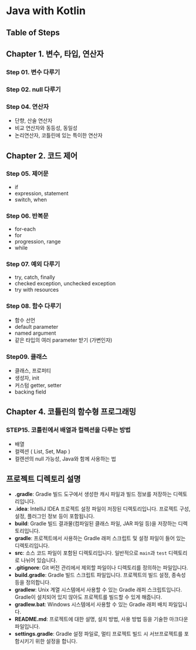 # Java with Kotlin

## Table of Steps

## Chapter 1. 변수, 타입, 연산자

### Step 01. 변수 다루기
### Step 02. null 다루기

### Step 04. 연산자
- 단향, 산술 연산자
- 비교 연산자와 동등성, 동일성
- 논리연산자, 코틀린에 있는 특이한 연산자

## Chapter 2. 코드 제어
### Step 05. 제어문
- if
- expression, statement
- switch, when
### Step 06. 반복문
- for-each
- for
- progression, range
- while
### Step 07. 예외 다루기
- try, catch, finally
- checked exception, unchecked exception
- try with resources
### Step 08. 함수 다루기
- 함수 선언
- default parameter
- named argument
- 같은 타입의 여러 parameter 받기 (가변인자)
### Step09. 클래스
- 클래스, 프로퍼티
- 생성자, init
- 커스텀 getter, setter
- backing field

## Chapter 4. 코틀린의 함수형 프로그래밍
### STEP15. 코틀린에서 배열과 컬렉션을 다루는 방법
- 배열
- 컬렉션 ( List, Set, Map )
- 컬렌션의 null 가능성, Java와 함께 사용하는 법


## 프로젝트 디렉토리 설명

- **.gradle**: Gradle 빌드 도구에서 생성한 캐시 파일과 빌드 정보를 저장하는 디렉토리입니다.
- **.idea**: IntelliJ IDEA 프로젝트 설정 파일이 저장된 디렉토리입니다. 프로젝트 구성, 설정, 플러그인 정보 등이 포함됩니다.
- **build**: Gradle 빌드 결과물(컴파일된 클래스 파일, JAR 파일 등)을 저장하는 디렉토리입니다.
- **gradle**: 프로젝트에서 사용하는 Gradle 래퍼 스크립트 및 설정 파일이 들어 있는 디렉토리입니다.
- **src**: 소스 코드 파일이 포함된 디렉토리입니다. 일반적으로 `main`과 `test` 디렉토리로 나뉘어 있습니다.
- **.gitignore**: Git 버전 관리에서 제외할 파일이나 디렉토리를 정의하는 파일입니다.
- **build.gradle**: Gradle 빌드 스크립트 파일입니다. 프로젝트의 빌드 설정, 종속성 등을 정의합니다.
- **gradlew**: Unix 계열 시스템에서 사용할 수 있는 Gradle 래퍼 스크립트입니다. Gradle이 설치되어 있지 않아도 프로젝트를 빌드할 수 있게 해줍니다.
- **gradlew.bat**: Windows 시스템에서 사용할 수 있는 Gradle 래퍼 배치 파일입니다.
- **README.md**: 프로젝트에 대한 설명, 설치 방법, 사용 방법 등을 기술한 마크다운 파일입니다.
- **settings.gradle**: Gradle 설정 파일로, 멀티 프로젝트 빌드 시 서브프로젝트를 포함시키기 위한 설정을 합니다.
